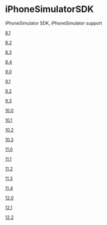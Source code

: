 # iPhoneSimulatorSDK
iPhoneSimulator SDK, iPhoneSimulator support

[8.1](https://devimages.apple.com.edgekey.net/downloads/xcode/simulators/com.apple.pkg.iPhoneSimulatorSDK8_1-8.1.1.1434581536.dmg)

[8.2](https://devimages.apple.com.edgekey.net/downloads/xcode/simulators/com.apple.pkg.iPhoneSimulatorSDK8_2-8.2.1.1434581536.dmg)

[8.3](https://devimages.apple.com.edgekey.net/downloads/xcode/simulators/com.apple.pkg.iPhoneSimulatorSDK8_3-8.3.1.1434581536.dmg)

[8.4](https://devimages.apple.com.edgekey.net/downloads/xcode/simulators/com.apple.pkg.iPhoneSimulatorSDK8_4-8.4.1.1435785476.dmg)

[9.0](https://devimages.apple.com.edgekey.net/downloads/xcode/simulators/com.apple.pkg.iPhoneSimulatorSDK9_0-9.0.1.1443554484.dmg)

[9.1](https://devimages-cdn.apple.com/downloads/xcode/simulators/com.apple.pkg.iPhoneSimulatorSDK9_1-9.1.1.1446593668.dmg)

[9.2](https://devimages.apple.com.edgekey.net/downloads/xcode/simulators/com.apple.pkg.iPhoneSimulatorSDK9_2-9.2.1.1451951473.dmg)

[9.3](https://devimages.apple.com.edgekey.net/downloads/xcode/simulators/com.apple.pkg.iPhoneSimulatorSDK9_3-9.3.1.1460411551.dmg)

[10.0](https://devimages-cdn.apple.com/downloads/xcode/simulators/com.apple.pkg.iPhoneSimulatorSDK10_0-10.0.1.1474488730.dmg)

[10.1](https://devimages-cdn.apple.com/downloads/xcode/simulators/com.apple.pkg.iPhoneSimulatorSDK10_1-10.1.1.1476902849.dmg)

[10.2](https://devimages-cdn.apple.com/downloads/xcode/simulators/com.apple.pkg.iPhoneSimulatorSDK10_2-10.2.1.1484185528.dmg
)

[10.3](https://devimages-cdn.apple.com/downloads/xcode/simulators/com.apple.pkg.iPhoneSimulatorSDK10_3-10.3.1.1495751597.dmg)

[11.0](https://devimages-cdn.apple.com/downloads/xcode/simulators/com.apple.pkg.iPhoneSimulatorSDK11_0-11.0.1.1508875951.dmg
)

[11.1](https://devimages-cdn.apple.com/downloads/xcode/simulators/com.apple.pkg.iPhoneSimulatorSDK11_1-11.1.1.1510784422.dmg)

[11.2](https://devimages-cdn.apple.com/downloads/xcode/simulators/com.apple.pkg.iPhoneSimulatorSDK11_2-11.2.1.1516308624.dmg)

[11.3](https://devimages-cdn.apple.com/downloads/xcode/simulators/com.apple.pkg.iPhoneSimulatorSDK11_3-11.3.1.1524350608.dmg
)

[11.4](https://devimages-cdn.apple.com/downloads/xcode/simulators/com.apple.pkg.iPhoneSimulatorSDK11_4-11.4.1.1527703358.dmg)

[12.0](https://devimages-cdn.apple.com/downloads/xcode/simulators/com.apple.pkg.iPhoneSimulatorSDK12_0-12.0.1.1537588161.dmg)

[12.1](https://devimages-cdn.apple.com/downloads/xcode/simulators/com.apple.pkg.iPhoneSimulatorSDK12_1-12.1.1.1543439531.dmg
)

[12.2](https://devimages-cdn.apple.com/downloads/xcode/simulators/com.apple.pkg.iPhoneSimulatorSDK12_2-12.2.1.1557987768.dmg)
